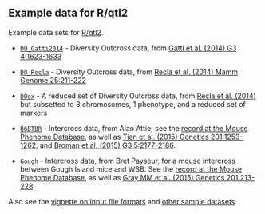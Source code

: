 ## Example data for R/qtl2

Example data sets for [R/qtl2](https://kbroman.org/qtl2).

- [`DO_Gatti2014`](DO_Gatti2014) - Diversity Outcross data, from
  [Gatti et al. (2014) G3 4:1623-1633](http://www.g3journal.org/content/4/9/1623.full.pdf)

- [`DO_Recla`](DO_Recla) - Diversity Outcross data, from
  [Recla et al. (2014) Mamm Genome 25:211-222](https://www.ncbi.nlm.nih.gov/pubmed/24700285)

- [`DOex`](DOex) - A reduced set of Diversity Outcross data, from
  [Recla et al. (2014)](https://www.ncbi.nlm.nih.gov/pubmed/24700285)
  but subsetted to 3 chromosomes, 1 phenotype, and a reduced set of markers

- [`B6BTBR`](B6BTBR) - Intercross data, from Alan Attie; see the
  [record at the Mouse Phenome Database](https://phenome.jax.org/projects/Attie1),
  as well as
  [Tian et al. (2015) Genetics 201:1253-1262](https://doi.org/10.1534/genetics.115.179432"),
  and
  [Broman et al. (2015) G3 5:2177-2186](https://doi.org/10.1534/g3.115.019778").

- [`Gough`](Gough) - Intercross data, from Bret Payseur, for a mouse
  intercross between Gough Island mice and WSB. See
  the
  [record at the Mouse Phenome Database](http://phenome.jax.org/db/q?rtn=projects/projdet&reqprojid=539),
  as well as
  [Gray MM et al. (2015) Genetics 201:213-228](https://doi.org/10.1534/genetics.115.177790).

Also see the
[vignette on input file formats](https://kbroman.org/qtl2/assets/vignettes/input_files.html)
and [other sample datasets](https://kbroman.org/qtl2/pages/sampledata.html).
